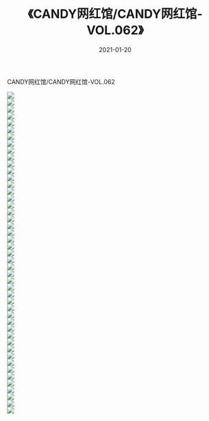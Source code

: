 ﻿---
layout: post
title:  《CANDY网红馆/CANDY网红馆-VOL.062》
date:   2021-01-20
img: http://pic.660000.xyz/1:/网络美图/2021/CANDY网红馆/CANDY网红馆-VOL.062/000.jpg
categories: [美女, 清纯, 唯美]
---

CANDY网红馆/CANDY网红馆-VOL.062

 ![](http://pic.660000.xyz/1:/网络美图/2021/CANDY网红馆/CANDY网红馆-VOL.062/001.jpg) <br>![](http://pic.660000.xyz/1:/网络美图/2021/CANDY网红馆/CANDY网红馆-VOL.062/002.jpg) <br>![](http://pic.660000.xyz/1:/网络美图/2021/CANDY网红馆/CANDY网红馆-VOL.062/003.jpg) <br>![](http://pic.660000.xyz/1:/网络美图/2021/CANDY网红馆/CANDY网红馆-VOL.062/004.jpg) <br>![](http://pic.660000.xyz/1:/网络美图/2021/CANDY网红馆/CANDY网红馆-VOL.062/005.jpg) <br>![](http://pic.660000.xyz/1:/网络美图/2021/CANDY网红馆/CANDY网红馆-VOL.062/006.jpg) <br>![](http://pic.660000.xyz/1:/网络美图/2021/CANDY网红馆/CANDY网红馆-VOL.062/007.jpg) <br>![](http://pic.660000.xyz/1:/网络美图/2021/CANDY网红馆/CANDY网红馆-VOL.062/008.jpg) <br>![](http://pic.660000.xyz/1:/网络美图/2021/CANDY网红馆/CANDY网红馆-VOL.062/009.jpg) <br>![](http://pic.660000.xyz/1:/网络美图/2021/CANDY网红馆/CANDY网红馆-VOL.062/010.jpg) <br>![](http://pic.660000.xyz/1:/网络美图/2021/CANDY网红馆/CANDY网红馆-VOL.062/011.jpg) <br>![](http://pic.660000.xyz/1:/网络美图/2021/CANDY网红馆/CANDY网红馆-VOL.062/012.jpg) <br>![](http://pic.660000.xyz/1:/网络美图/2021/CANDY网红馆/CANDY网红馆-VOL.062/013.jpg) <br>![](http://pic.660000.xyz/1:/网络美图/2021/CANDY网红馆/CANDY网红馆-VOL.062/014.jpg) <br>![](http://pic.660000.xyz/1:/网络美图/2021/CANDY网红馆/CANDY网红馆-VOL.062/015.jpg) <br>![](http://pic.660000.xyz/1:/网络美图/2021/CANDY网红馆/CANDY网红馆-VOL.062/016.jpg) <br>![](http://pic.660000.xyz/1:/网络美图/2021/CANDY网红馆/CANDY网红馆-VOL.062/017.jpg) <br>![](http://pic.660000.xyz/1:/网络美图/2021/CANDY网红馆/CANDY网红馆-VOL.062/018.jpg) <br>![](http://pic.660000.xyz/1:/网络美图/2021/CANDY网红馆/CANDY网红馆-VOL.062/019.jpg) <br>![](http://pic.660000.xyz/1:/网络美图/2021/CANDY网红馆/CANDY网红馆-VOL.062/020.jpg) <br>![](http://pic.660000.xyz/1:/网络美图/2021/CANDY网红馆/CANDY网红馆-VOL.062/021.jpg) <br>![](http://pic.660000.xyz/1:/网络美图/2021/CANDY网红馆/CANDY网红馆-VOL.062/022.jpg) <br>![](http://pic.660000.xyz/1:/网络美图/2021/CANDY网红馆/CANDY网红馆-VOL.062/023.jpg) <br>![](http://pic.660000.xyz/1:/网络美图/2021/CANDY网红馆/CANDY网红馆-VOL.062/024.jpg) <br>![](http://pic.660000.xyz/1:/网络美图/2021/CANDY网红馆/CANDY网红馆-VOL.062/025.jpg) <br>![](http://pic.660000.xyz/1:/网络美图/2021/CANDY网红馆/CANDY网红馆-VOL.062/026.jpg) <br>![](http://pic.660000.xyz/1:/网络美图/2021/CANDY网红馆/CANDY网红馆-VOL.062/027.jpg) <br>![](http://pic.660000.xyz/1:/网络美图/2021/CANDY网红馆/CANDY网红馆-VOL.062/028.jpg) <br>![](http://pic.660000.xyz/1:/网络美图/2021/CANDY网红馆/CANDY网红馆-VOL.062/029.jpg) <br>![](http://pic.660000.xyz/1:/网络美图/2021/CANDY网红馆/CANDY网红馆-VOL.062/030.jpg) <br>![](http://pic.660000.xyz/1:/网络美图/2021/CANDY网红馆/CANDY网红馆-VOL.062/031.jpg) <br>![](http://pic.660000.xyz/1:/网络美图/2021/CANDY网红馆/CANDY网红馆-VOL.062/032.jpg) <br>![](http://pic.660000.xyz/1:/网络美图/2021/CANDY网红馆/CANDY网红馆-VOL.062/033.jpg) <br>![](http://pic.660000.xyz/1:/网络美图/2021/CANDY网红馆/CANDY网红馆-VOL.062/034.jpg) <br>![](http://pic.660000.xyz/1:/网络美图/2021/CANDY网红馆/CANDY网红馆-VOL.062/035.jpg) <br>![](http://pic.660000.xyz/1:/网络美图/2021/CANDY网红馆/CANDY网红馆-VOL.062/036.jpg) <br>![](http://pic.660000.xyz/1:/网络美图/2021/CANDY网红馆/CANDY网红馆-VOL.062/037.jpg) <br>![](http://pic.660000.xyz/1:/网络美图/2021/CANDY网红馆/CANDY网红馆-VOL.062/038.jpg) <br>![](http://pic.660000.xyz/1:/网络美图/2021/CANDY网红馆/CANDY网红馆-VOL.062/039.jpg) <br>![](http://pic.660000.xyz/1:/网络美图/2021/CANDY网红馆/CANDY网红馆-VOL.062/040.jpg) <br>![](http://pic.660000.xyz/1:/网络美图/2021/CANDY网红馆/CANDY网红馆-VOL.062/041.jpg) <br>![](http://pic.660000.xyz/1:/网络美图/2021/CANDY网红馆/CANDY网红馆-VOL.062/042.jpg) <br>![](http://pic.660000.xyz/1:/网络美图/2021/CANDY网红馆/CANDY网红馆-VOL.062/043.jpg) <br>![](http://pic.660000.xyz/1:/网络美图/2021/CANDY网红馆/CANDY网红馆-VOL.062/044.jpg) <br>![](http://pic.660000.xyz/1:/网络美图/2021/CANDY网红馆/CANDY网红馆-VOL.062/045.jpg) <br>![](http://pic.660000.xyz/1:/网络美图/2021/CANDY网红馆/CANDY网红馆-VOL.062/046.jpg) <br>![](http://pic.660000.xyz/1:/网络美图/2021/CANDY网红馆/CANDY网红馆-VOL.062/047.jpg) <br>